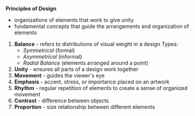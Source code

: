**Principles of Design** 
- organizations of elements that work to give unity
- fundamental concepts that guide the arrangements and organization of elements

1. **Balance** - refers to distributions of visual weight in a design
	Types:
	- *Symmetrical* (formal)
	- *Asymmetrical* (informal)
	- *Radial Balance* (elements arranged around a point)
2. **Unity**  - ensures all parts of a design work together
3. **Movement** - guides the viewer's eye
4. **Emphasis** - accent, stress, or importance placed on an artwork
5. **Rhythm** - regular repetition of elements to create a sense of organized movement
6. **Contrast** - difference between objects
7. **Proportion** - size relationship between different elements